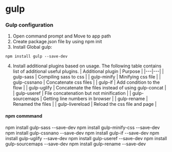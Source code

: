 # gulp

### Gulp configuration

1. Open command prompt and Move to app path
2. Create package.json file by using npm init
3. Install Global gulp:
```
npm install gulp --save-dev
```
4. Install additional plugins based on usage. The following table contains list of additional useful plugins.
| Additional plugin | Purpose |
|---|---|
| gulp-sass | Compiling sass to css |
| gulp-minify | Minifying css file |
| gulp-cssnano | Concatenate css files |
| gulp-if | Add condition to the flow |
| gulp-uglify | Concatenate the files instead of using gulp-concat |
| gulp-useref | File concatenation but not minification |
| gulp-sourcemaps | Getting line numbers in browser |
| gulp-rename | Renamed the files |
| gulp-livereload | Reload the css file and page |

#### npm commmand
npm install gulp-sass --save-dev 
npm install gulp-minify-css --save-dev 
npm install gulp-cssnano --save-dev 
npm install gulp-if --save-dev 
npm install gulp-uglify --save-dev 
npm install gulp-useref --save-dev 
npm install gulp-sourcemaps --save-dev 
npm install gulp-rename --save-dev 
